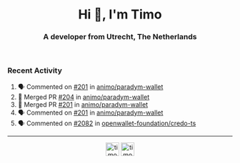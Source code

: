 <h1 align="center">Hi 👋, I'm Timo</h1>
<h3 align="center">A developer from Utrecht, The Netherlands</h3>
<br/>
<!-- https://github.com/rahuldkjain/github-profile-readme-generator --!>

<!--  <p align="left"><img src="https://github-readme-stats.vercel.app/api?username=timoglastra&show_icons=true&count_private=true&" alt="timoglastra" /></p> --!>

<!--
Github language stats
<p align="left"><img src="https://github-readme-stats.vercel.app/api/top-langs/?username=timoglastra&layout=compact" alt="timoglastra" /><p>
-->

<!-- Codestats language stats -->
<!-- <p align="left"><img src="https://codestats-readme.vercel.app/api/top-langs/?username=timoglastra&layout=compact&language_count=12" alt="timoglastra" /><p>    --!>
  
<h3>Recent Activity</h3>

<!--START_SECTION:activity-->
1. 🗣 Commented on [#201](https://github.com/animo/paradym-wallet/pull/201#issuecomment-2461640415) in [animo/paradym-wallet](https://github.com/animo/paradym-wallet)
2. 🎉 Merged PR [#204](https://github.com/animo/paradym-wallet/pull/204) in [animo/paradym-wallet](https://github.com/animo/paradym-wallet)
3. 🎉 Merged PR [#201](https://github.com/animo/paradym-wallet/pull/201) in [animo/paradym-wallet](https://github.com/animo/paradym-wallet)
4. 🗣 Commented on [#201](https://github.com/animo/paradym-wallet/pull/201#issuecomment-2456654413) in [animo/paradym-wallet](https://github.com/animo/paradym-wallet)
5. 🗣 Commented on [#2082](https://github.com/openwallet-foundation/credo-ts/issues/2082#issuecomment-2456360389) in [openwallet-foundation/credo-ts](https://github.com/openwallet-foundation/credo-ts)
<!--END_SECTION:activity-->

---

<p align="center">
<a href="https://twitter.com/timoglastra" target="blank"><img align="center" src="https://cdn.jsdelivr.net/npm/simple-icons@3.0.1/icons/twitter.svg" alt="timoglastra" height="30" width="30" /></a>
<a href="https://linkedin.com/in/timoglastra" target="blank"><img align="center" src="https://cdn.jsdelivr.net/npm/simple-icons@3.0.1/icons/linkedin.svg" alt="timoglastra" height="30" width="30" /></a>
</p>



